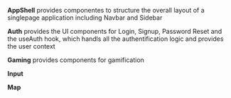 **AppShell** provides componentes to structure the overall layout of a singlepage application including Navbar and Sidebar

**Auth** provides the UI components for Login, Signup, Password Reset and the useAuth hook, which handls all the authentification logic and provides the user context

**Gaming** provides components for gamification

**Input**

**Map**